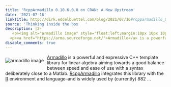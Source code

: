 ```yaml
---
title: 'RcppArmadillo 0.10.6.0.0 on CRAN: A New Upstream'
date: '2021-07-16'
linkTitle: http://dirk.eddelbuettel.com/blog/2021/07/16#rcpparmadillo_0.10.6.0.0
source: 'Thinking inside the box   '
description: |2-
   <p><img alt="armadillo image" style="float:left;margin:10px 10px 10px 0;" src="http://dirk.eddelbuettel.com/images/armadillo_logo_two.png"/></p>
  <p><a href="https://arma.sourceforge.net/">Armadillo</a> is a powerful and expressive C++ template library for linear algebra aiming towards a good balance between speed and ease of use with a syntax deliberately close to a Matlab. <a href="https://dirk.eddelbuettel.com/code/rcpp.armadillo.html">RcppArmadillo</a> integrates this library with the <a href="https://www.r-project.org">R</a> environment and language–and is widely used by (currently) 882 ...
disable_comments: true
---
```

 <p><img alt="armadillo image" style="float:left;margin:10px 10px 10px 0;" src="http://dirk.eddelbuettel.com/images/armadillo_logo_two.png"/></p>
<p><a href="https://arma.sourceforge.net/">Armadillo</a> is a powerful and expressive C++ template library for linear algebra aiming towards a good balance between speed and ease of use with a syntax deliberately close to a Matlab. <a href="https://dirk.eddelbuettel.com/code/rcpp.armadillo.html">RcppArmadillo</a> integrates this library with the <a href="https://www.r-project.org">R</a> environment and language–and is widely used by (currently) 882 ...
